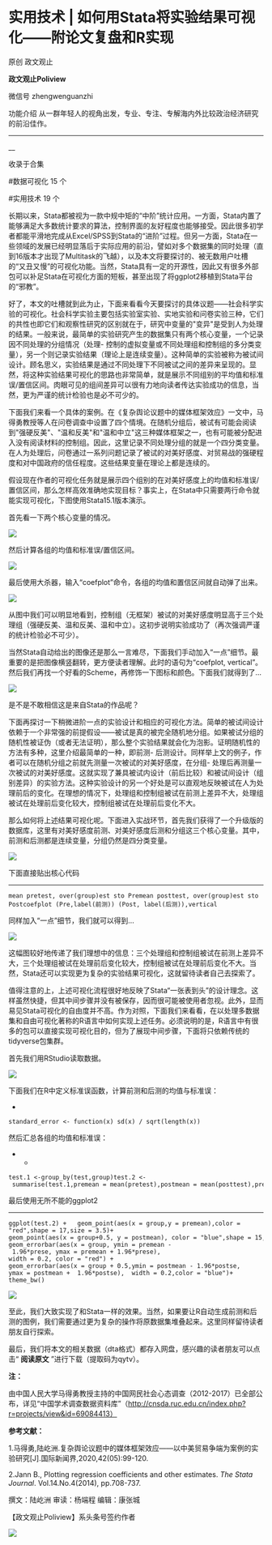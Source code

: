 

#  实用技术 | 如何用Stata将实验结果可视化——附论文复盘和R实现

原创 政文观止 

**政文观止Poliview** 

微信号 zhengwenguanzhi

功能介绍 从一群年轻人的视角出发，专业、专注、专解海内外比较政治经济研究的前沿佳作。

____

__

收录于合集

#数据可视化 15 个

#实用技术 19 个

长期以来，Stata都被视为一款中规中矩的“中阶”统计应用。一方面，Stata内置了能够满足大多数统计要求的算法，控制界面的友好程度也能够接受。因此很多初学者都能平滑地完成从Excel/SPSS到Stata的“进阶”过程。但另一方面，Stata在一些领域的发展已经明显落后于实际应用的前沿，譬如对多个数据集的同时处理（直到16版本才出现了Multitask的飞越），以及本文将要探讨的、被无数用户吐槽的“又丑又慢”的可视化功能。当然，Stata具有一定的开源性，因此又有很多外部包可以补足Stata在可视化方面的短板，甚至出现了将ggplot2移植到Stata平台的“邪教”。

  

好了，本文的吐槽就到此为止，下面来看看今天要探讨的具体议题——社会科学实验的可视化。社会科学实验主要包括实验室实验、实地实验和问卷实验三种，它们的共性也即它们和观察性研究的区别就在于，研究中变量的"变异"是受到人为处理的结果。一般来说，最简单的实验研究产生的数据集只有两个核心变量，一个记录因不同处理的分组情况（处理-
控制的虚拟变量或不同处理组和控制组的多分类变量），另一个则记录实验结果（理论上是连续变量）。这种简单的实验被称为被试间设计。顾名思义，实验结果是通过不同处理下不同被试之间的差异来呈现的。显然，将这种实验结果可视化的思路也非常简单，就是展示不同组别的平均值和标准误/置信区间。肉眼可见的组间差异可以很有力地向读者传达实验成功的信息，当然，更为严谨的统计检验也是必不可少的。

  

下面我们来看一个具体的案例。在《复杂舆论议题中的媒体框架效应》一文中，马得勇教授等人在问卷调查中设置了四个情境。在随机分组后，被试有可能会阅读到"强硬反美"、"温和反美"和"温和中立"这三种媒体框架之一，也有可能被分配进入没有阅读材料的控制组。因此，这里记录不同处理分组的就是一个四分类变量。在人为处理后，问卷通过一系列问题记录了被试的对美好感度、对贸易战的强硬程度和对中国政府的信任程度。这些结果变量在理论上都是连续的。

  

假设现在作者的可视化任务就是展示四个组别的在对美好感度上的均值和标准误/置信区间，那么怎样高效准确地实现目标？事实上，在Stata中只需要两行命令就能实现可视化，下图使用Stata15.1版本演示。

  

首先看一下两个核心变量的情况。

![](images/208/2.png)

然后计算各组的均值和标准误/置信区间。

![](images/208/3.png)

最后使用大杀器，输入“coefplot”命令，各组的均值和置信区间就自动弹了出来。  

![](images/208/4.png)

从图中我们可以明显地看到，控制组（无框架）被试的对美好感度明显高于三个处理组（强硬反美、温和反美、温和中立）。这初步说明实验成功了（再次强调严谨的统计检验必不可少）。

  

当然Stata自动给出的图像还是那么一言难尽，下面我们手动加入“一点”细节。最重要的是把图像横竖翻转，更方便读者理解。此时的语句为“coefplot,
vertical”。然后我们再找一个好看的Scheme，再修饰一下图标和颜色。下面我们就得到了…

![](images/208/5.png)

是不是不敢相信这是来自Stata的作品呢？

  

下面再探讨一下稍微进阶一点的实验设计和相应的可视化方法。简单的被试间设计依赖于一个非常强的前提假设——被试是真的被完全随机地分组。如果被试分组的随机性被证伪（或者无法证明），那么整个实验结果就会化为泡影。证明随机性的方法有多种，这里介绍最简单的一种，即前测-
后测设计。同样举上文的例子，作者可以在随机分组之前就先测量一次被试的对美好感度，在分组-
处理后再测量一次被试的对美好感度。这就实现了兼具被试内设计（前后比较）和被试间设计（组别差异）的实验方法。这种实验设计的另一个好处是可以直观地反映被试在人为处理前后的变化。在理想的情况下，处理组和控制组被试在前测上差异不大，处理组被试在处理前后变化较大，控制组被试在处理前后变化不大。

  

那么如何将上述结果可视化呢。下面进入实战环节，首先我们获得了一个升级版的数据库，这里有对美好感度前测、对美好感度后测和分组这三个核心变量。其中，前测和后测都是连续变量，分组仍然是四分类变量。

![](images/208/6.png)

下面直接贴出核心代码

  *   *   *   *   * 

    
    
    mean pretest, over(group)est sto Premean posttest, over(group)est sto Postcoefplot (Pre,label(前测)) (Post, label(后测)),vertical

同样加入“一点”细节，我们就可以得到…  

![](images/208/7.png)

这幅图较好地传递了我们理想中的信息：三个处理组和控制组被试在前测上差异不大，三个处理组被试在处理前后变化较大，控制组被试在处理前后变化不大。当然，Stata还可以实现更为复杂的实验结果可视化，这就留待读者自己去探索了。

  

值得注意的上，上述可视化流程很好地反映了Stata“一张表到头”的设计理念。这样虽然快捷，但其中间步骤并没有被保存，因而很可能被使用者忽视。此外，显而易见Stata可视化的自由度并不高。作为对照，下面我们来看看，在以处理多数据集和自由可视化著称的R语言中如何实现上述任务。必须说明的是，R语言中有很多的包可以直接实现可视化目的，但为了展现中间步骤，下面将只依赖传统的tidyverse包集群。

  

首先我们用RStudio读取数据。

![](images/208/8.png)

下面我们在R中定义标准误函数，计算前测和后测的均值与标准误：

  * 

    
    
    standard_error <- function(x) sd(x) / sqrt(length(x))

  

然后汇总各组的均值和标准误：

  *   * 

    
    
    test.1 <-group_by(test,group)test.2 <- summarise(test.1,premean = mean(pretest),postmean = mean(posttest),prese = standard_error(pretest),postse = standard_error(posttest))

  

最后使用无所不能的ggplot2

  *   *   *   *   *   *   *   * 

    
    
    ggplot(test.2) +   geom_point(aes(x = group,y = premean),color = "red",shape = 17,size = 3.5)+  geom_point(aes(x = group+0.5, y = postmean), color = "blue",shape = 15,size = 3.5) +  geom_errorbar(aes(x = group, ymin = premean - 1.96*prese, ymax = premean + 1.96*prese),  width = 0.2, color = "red") +   geom_errorbar(aes(x = group + 0.5,ymin = postmean - 1.96*postse,   ymax = postmean +  1.96*postse),  width = 0.2,color = "blue")+   theme_bw()

![](images/208/9.png)

至此，我们大致实现了和Stata一样的效果。当然，如果要让R自动生成前测和后测的图例，我们需要通过更为复杂的操作将原数据集堆叠起来。这里同样留待读者朋友自行探索。

  

最后，我们将本文的相关数据（dta格式）都存入网盘，感兴趣的读者朋友可以点击“ **阅读原文** ”进行下载（提取码为qytv）。

  

 **注：**

由中国人民大学马得勇教授主持的中国网民社会心态调查（2012-2017）已全部公布，详见“中国学术调查数据资料库”（http://cnsda.ruc.edu.cn/index.php?r=projects/view&id=69084413）

  

 **参考文献：**

1.马得勇,陆屹洲.复杂舆论议题中的媒体框架效应——以中美贸易争端为案例的实验研究[J].国际新闻界,2020,42(05):99-120.

2.Jann B., Plotting regression coefficients and other estimates. _The Stata
Journal_. Vol.14.No.4(2014), pp.708-737.

  

撰文：陆屹洲 审读：杨端程 编辑：康张城

【政文观止Poliview】系头条号签约作者

  

![](images/208/10.jpeg)

  

